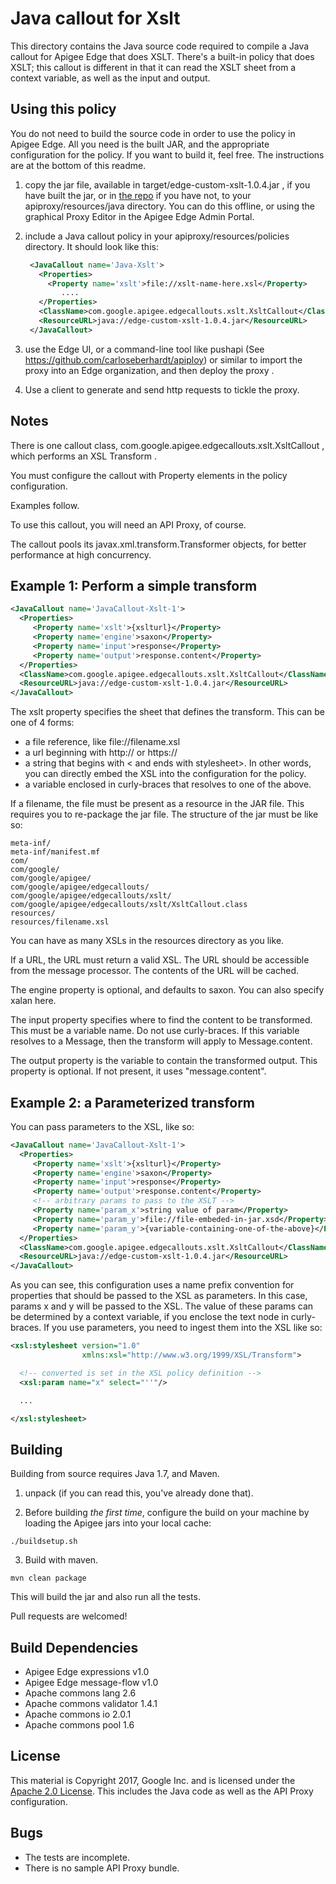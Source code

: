 # Java callout for Xslt

This directory contains the Java source code required to compile a Java
callout for Apigee Edge that does XSLT.  There's a built-in policy that
does XSLT; this callout is different in that it can read the XSLT sheet
from a context variable, as well as the input and output. 

## Using this policy

You do not need to build the source code in order to use the policy in Apigee Edge. 
All you need is the built JAR, and the appropriate configuration for the policy. 
If you want to build it, feel free.  The instructions are at the bottom of this readme. 


1. copy the jar file, available in  target/edge-custom-xslt-1.0.4.jar , if you have built the jar, or in [the repo](bundle/apiproxy/resources/java/edge-custom-xslt-1.0.4.jar) if you have not, to your apiproxy/resources/java directory. You can do this offline, or using the graphical Proxy Editor in the Apigee Edge Admin Portal. 

2. include a Java callout policy in your
   apiproxy/resources/policies directory. It should look
   like this:
   ```xml
    <JavaCallout name='Java-Xslt'>
      <Properties>
        <Property name='xslt'>file://xslt-name-here.xsl</Property>
           ....
      </Properties>
      <ClassName>com.google.apigee.edgecallouts.xslt.XsltCallout</ClassName>
      <ResourceURL>java://edge-custom-xslt-1.0.4.jar</ResourceURL>
    </JavaCallout>
   ```
   
5. use the Edge UI, or a command-line tool like pushapi (See
   https://github.com/carloseberhardt/apiploy) or similar to
   import the proxy into an Edge organization, and then deploy the proxy . 

6. Use a client to generate and send http requests to tickle the proxy. 



## Notes

There is one callout class, com.google.apigee.edgecallouts.xslt.XsltCallout ,
which performs an XSL Transform . 

You must configure the callout with Property elements in the policy
configuration.

Examples follow. 

To use this callout, you will need an API Proxy, of course. 

The callout pools its javax.xml.transform.Transformer objects, for
better performance at high concurrency.


## Example 1: Perform a simple transform

```xml
<JavaCallout name='JavaCallout-Xslt-1'>
  <Properties>
     <Property name='xslt'>{xslturl}</Property>
     <Property name='engine'>saxon</Property>
     <Property name='input'>response</Property>
     <Property name='output'>response.content</Property>
  </Properties>
  <ClassName>com.google.apigee.edgecallouts.xslt.XsltCallout</ClassName>
  <ResourceURL>java://edge-custom-xslt-1.0.4.jar</ResourceURL>
</JavaCallout>
```

The xslt property specifies the sheet that defines the transform.  This
can be one of 4 forms:

* a file reference, like file://filename.xsl 
* a url beginning with http:// or https:// 
* a string that begins with < and ends with stylesheet>. In other words, you can directly embed the XSL into the configuration for the policy.
* a variable enclosed in curly-braces that resolves to one of the above. 

If a filename, the file must be present as a resource in the JAR file.
This requires you to re-package the jar file. The structure of the jar
must be like so:

```
meta-inf/ 
meta-inf/manifest.mf 
com/ 
com/google/ 
com/google/apigee/
com/google/apigee/edgecallouts/
com/google/apigee/edgecallouts/xslt/
com/google/apigee/edgecallouts/xslt/XsltCallout.class
resources/ 
resources/filename.xsl
```

You can have as many XSLs in the resources directory as you like. 

If a URL, the URL must return a valid XSL. The URL should be accessible
from the message processor. The contents of the URL will be cached.


The engine property is optional, and defaults to saxon. You can also
specify xalan here.

The input property specifies where to find the content to be
transformed. This must be a variable name.  Do not use curly-braces. If
this variable resolves to a Message, then the transform will apply to
Message.content.

The output property is the variable to contain the transformed
output. This property is optional. If not present, it uses
"message.content".


## Example 2: a Parameterized transform

You can pass parameters to the XSL, like so: 

```xml
<JavaCallout name='JavaCallout-Xslt-1'>
  <Properties>
     <Property name='xslt'>{xslturl}</Property>
     <Property name='engine'>saxon</Property>
     <Property name='input'>response</Property>
     <Property name='output'>response.content</Property>
     <!-- arbitrary params to pass to the XSLT -->
     <Property name='param_x'>string value of param</Property>
     <Property name='param_y'>file://file-embeded-in-jar.xsd</Property>
     <Property name='param_y'>{variable-containing-one-of-the-above}</Property>
  </Properties>
  <ClassName>com.google.apigee.edgecallouts.xslt.XsltCallout</ClassName>
  <ResourceURL>java://edge-custom-xslt-1.0.4.jar</ResourceURL>
</JavaCallout>
```

As you can see, this configuration uses a name prefix convention for
properties that should be passed to the XSL as parameters.  In this
case, params x and y will be passed to the XSL. The value of these
params can be determined by a context variable, if you enclose the text
node in curly-braces. If you use parameters, you need to ingest them
into the XSL like so:

```xml
<xsl:stylesheet version="1.0"
                xmlns:xsl="http://www.w3.org/1999/XSL/Transform">

  <!-- converted is set in the XSL policy definition -->
  <xsl:param name="x" select="''"/>

  ...

</xsl:stylesheet>
```


## Building

Building from source requires Java 1.7, and Maven. 

1. unpack (if you can read this, you've already done that).

2. Before building _the first time_, configure the build on your machine by loading the Apigee jars into your local cache:
  ```
  ./buildsetup.sh
  ```

3. Build with maven.  
  ```
  mvn clean package
  ```
  This will build the jar and also run all the tests.


Pull requests are welcomed!


## Build Dependencies

- Apigee Edge expressions v1.0
- Apigee Edge message-flow v1.0
- Apache commons lang 2.6
- Apache commons validator 1.4.1
- Apache commons io 2.0.1
- Apache commons pool 1.6


## License

This material is Copyright 2017, Google Inc.
and is licensed under the [Apache 2.0 License](LICENSE). This includes the Java code as well as the API Proxy configuration. 



## Bugs

* The tests are incomplete.
* There is no sample API Proxy bundle.
